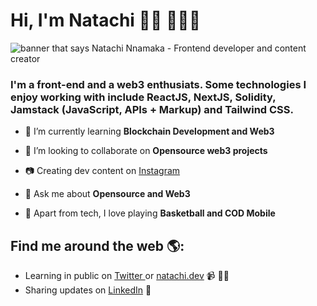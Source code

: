 <h1 align="left">Hi, I'm Natachi 👋🏾 👩🏾‍💻</h1>

<img src="https://user-images.githubusercontent.com/57095905/176997550-2178efb8-e9bc-45a2-a5f6-f9220e797e7b.png" alt="banner that says Natachi Nnamaka - Frontend developer and content creator" >
<h3 align="left">I'm a front-end and a web3 enthusiats. Some technologies I enjoy working with include ReactJS, NextJS, Solidity, Jamstack (JavaScript, APIs + Markup) and Tailwind CSS.</h3>

- 🌱 I’m currently learning **Blockchain Development and Web3**

- 👯 I’m looking to collaborate on **Opensource web3 projects**

- 📷 Creating dev content on <a href="https://www.instagram.com/natachi.js/"> Instagram</a> 

- 💬 Ask me about **Opensource and Web3**

- 🏀 Apart from tech,  I love playing **Basketball and COD Mobile**

## Find me around the web 🌎:
- Learning in public on <a href="https://twitter.com/natachijs"> Twitter </a> or <a href="https://natachi-portfolio.vercel.app/">natachi.dev</a> 📹 ✍🏾
- Sharing updates on <a href="https://www.linkedin.com/in/natachijs/">LinkedIn</a> 💼
